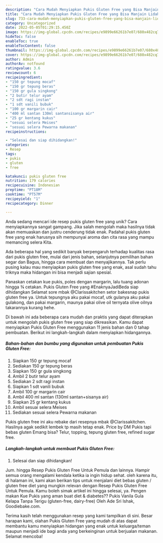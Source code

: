 ```yaml
---
description: "Cara Mudah Menyiapkan Pukis Gluten Free yang Bisa Manjain Lidah"
title: "Cara Mudah Menyiapkan Pukis Gluten Free yang Bisa Manjain Lidah"
slug: 733-cara-mudah-menyiapkan-pukis-gluten-free-yang-bisa-manjain-lidah
category: Uncategorized
date: 2022-05-05T01:29:15.450Z
image: https://img-global.cpcdn.com/recipes/e9899e66261b7e07/680x482cq70/pukis-gluten-free-foto-resep-utama.jpg
hideToc: false
enableToc: true
enableTocContent: false
thumbnail: https://img-global.cpcdn.com/recipes/e9899e66261b7e07/680x482cq70/pukis-gluten-free-foto-resep-utama.jpg
cover: https://img-global.cpcdn.com/recipes/e9899e66261b7e07/680x482cq70/pukis-gluten-free-foto-resep-utama.jpg
author: Admin
authorAv: notfound
ratingvalue: 3.6
reviewcount: 6
recipeingredient:
- "150 gr tepung mocaf"
- "150 gr tepung beras"
- "150 gr gula singkong"
- "2 butir telur ayam"
- "2 sdt ragi instan"
- "1 sdt vanili bubuk"
- "100 gr margarin cair"
- "400 ml santan 130ml santansisanya air"
- "25 gr kentang kukus"
- "sesuai selera Meises"
- "sesuai selera Pewarna makanan"
recipeinstructions:

- "Selesai dan siap dihidangkan!"
categories:
- Resep
tags:
- pukis
- gluten
- free

katakunci: pukis gluten free 
nutrition: 179 calories
recipecuisine: Indonesian
preptime: "PT18M"
cooktime: "PT57M"
recipeyield: "1"
recipecategory: Dinner

---
```





Anda sedang mencari ide resep pukis gluten free yang unik? Cara menyiapkannya sangat gampang. Jika salah mengolah maka hasilnya tidak akan memuaskan dan justru cenderung tidak enak. Padahal pukis gluten free yang enak harusnya sih mempunyai aroma dan cita rasa yang mampu memancing selera Kita.





Ada beberapa hal yang sedikit banyak berpengaruh terhadap kualitas rasa dari pukis gluten free, mulai dari jenis bahan, selanjutnya pemilihan bahan segar dan Bagus, hingga cara membuat dan menyajikannya. Tak perlu pusing kalau mau menyiapkan pukis gluten free yang enak,      asal sudah tahu triknya maka hidangan ini bisa menjadi sajian spesial.














Panaskan cetakan kue pukis, poles dengan margarin, lalu tuang adonan hingga ¾ cetakan. Pukis Gluten Free yang #EnaknyaJadiBeda siap dihidangkan Selamat sore mbak @Clarissakitchen setor bakesnap pukis gluten free ya. Untuk tepungnya aku pakai mocaf, utk gulanya aku pakai gulakong, dan pakai margarin, maunya pakai olive oil ternyata olive oilnya takarannya kurang hehe.






Di bawah ini ada beberapa cara mudah dan praktis yang dapat diterapkan untuk mengolah pukis gluten free yang siap dikreasikan. Kamu dapat menyiapkan Pukis Gluten Free menggunakan 11 jenis bahan dan 0 tahap pembuatan. Berikut ini langkah-langkah dalam menyiapkan hidangannya.

<!--inarticleads1-->

##### Bahan-bahan dan bumbu yang digunakan untuk pembuatan Pukis Gluten Free:

1. Siapkan 150 gr tepung mocaf
1. Sediakan 150 gr tepung beras
1. Siapkan 150 gr gula singkong
1. Ambil 2 butir telur ayam
1. Sediakan 2 sdt ragi instan
1. Siapkan 1 sdt vanili bubuk
1. Ambil 100 gr margarin cair
1. Ambil 400 ml santan (130ml santan+sisanya air)
1. Siapkan 25 gr kentang kukus
1. Ambil sesuai selera Meises
1. Sediakan sesuai selera Pewarna makanan


Pukis gluten free ini aku rebake dari resepnya mbak @Clarissakitchen. Hasilnya agak sedikit lembek tp masih tetap enak. Price by DM Pukis tapi bebas gluten Emang bisa? Telur, topping, tepung gluten free, refined sugar free. 

<!--inarticleads2-->

##### Langkah-langkah untuk membuat Pukis Gluten Free:


1. Selesai dan siap dihidangkan!

Jum. hingga Resep Pukis Gluten Free Untuk Pemula dan lainnya. Hampir semua orang mengalami kendala ketika ia ingin hidup sehat. oleh karena itu, di halaman ini, kami akan berikan tips untuk menjalani diet bebas gluten / gluten free diet yang mungkin relevan dengan Resep Pukis Gluten Free Untuk Pemula. Kamu boleh simak artikel ini hingga selesai, ya. Pengen makan Kue Pukis yang aman buat diet &amp; diabetes?? Pukis Vanila Gula Kelapa Tanpa Terigu (gluten-free, dairy-free) Oleh Ade Sri Ishak, Goodiebake.com. 

Terima kasih telah menggunakan resep yang kami tampilkan di sini. Besar harapan kami, olahan Pukis Gluten Free yang mudah di atas dapat membantu kamu menyiapkan hidangan yang enak untuk keluarga/teman maupun menjadi ide bagi anda yang berkeinginan untuk berjualan makanan. Selamat mencoba!
